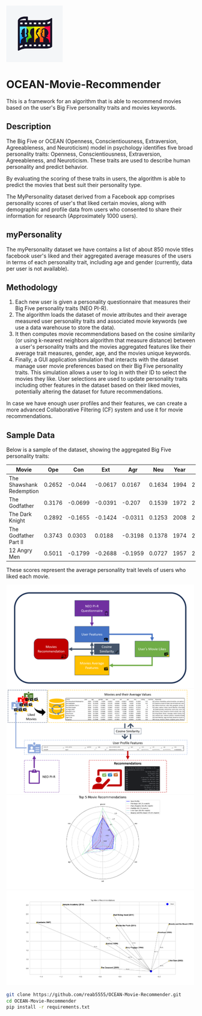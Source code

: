 <img src="Diagrams/icon.webp" width="150" alt="alt text">

# OCEAN-Movie-Recommender
This is a framework for an algorithm that is able to recommend movies based on the user's Big Five personality traits and movies keywords.  
   
## Description
The Big Five or OCEAN (Openness, Conscientiousness, Extraversion, Agreeableness, and Neuroticism) model in psychology identifies five broad personality traits: Openness, Conscientiousness, Extraversion, Agreeableness, and Neuroticism. These traits are used to describe human personality and predict behavior.
   
By evaluating the scoring of these traits in users, the algorithm is able to predict the movies that best suit their personality type.
   
The MyPersonality dataset derived from a Facebook app comprises personality scores of user's that liked certain movies, along with demographic and profile data from users who consented to share their information for research (Approximately 1000 users).   

## myPersonality

The myPersonality dataset we have contains a list of about 850 movie titles facebook user's liked and their aggregated average measures of the users in terms of each personality trait, including age and gender (currently, data per user is not available).

## Methodology   

1. Each new user is given a personality questionnaire that measures their Big Five personality traits (NEO PI-R).     
2. The algorithm loads the dataset of movie attributes and their average measured user personality traits and associated movie keywords (we use a data warehouse to store the data).
3. It then computes movie recommendations based on the cosine similarity (or using k-nearest neighbors algorithm that measure distance) between a user's personality traits and the movies aggregated features like their average trait measures, gender, age, and the movies unique keywords.
4. Finally, a GUI application simulation that interacts with the dataset manage user movie preferences based on their Big Five personality traits. This simulation allows a user to log in with their ID to select the movies they like. User selections are used to update personality traits including other features in the dataset based on their liked movies, potentially altering the dataset for future recommendations.
   
In case we have enough user profiles and their features, we can create a more advanced Collaborative Filtering (CF) system and use it for movie recommendations.

## Sample Data

Below is a sample of the dataset, showing the aggregated Big Five personality traits:

| Movie                    | Ope     | Con     | Ext     | Agr     | Neu     | Year | Age     | Gender | Runtime |
|--------------------------|---------|---------|---------|---------|---------|------|---------|--------|---------|
| The Shawshank Redemption | 0.2652  | -0.044  | -0.0617 | 0.0167  | 0.1634  | 1994 | 27.6206 | 0.504  | 142     |
| The Godfather            | 0.3176  | -0.0699 | -0.0391 | -0.207  | 0.1539  | 1972 | 25.3429 | 0.4016 | 175     |
| The Dark Knight          | 0.2892  | -0.1655 | -0.1424 | -0.0311 | 0.1253  | 2008 | 21.6291 | 0.4491 | 152     |
| The Godfather Part II    | 0.3743  | 0.0303  | 0.0188  | -0.3198 | 0.1378  | 1974 | 27.5117 | 0.3408 | 202     |
| 12 Angry Men             | 0.5011  | -0.1799 | -0.2688 | -0.1959 | 0.0727  | 1957 | 25.0043 | 0.3797 | 96      |

These scores represent the average personality trait levels of users who liked each movie.

<img src="Diagrams/diagram2.png" width="500" alt="alt text">
<img src="Diagrams/diagram1.png" width="500" alt="alt text">
<img src="Diagrams/radar_graph.png" width="500" alt="alt text">
<img src="Diagrams/scatterplot_graph.png" width="500" alt="alt text">

```bash
git clone https://github.com/reab5555/OCEAN-Movie-Recommender.git
cd OCEAN-Movie-Recommender
pip install -r requirements.txt




